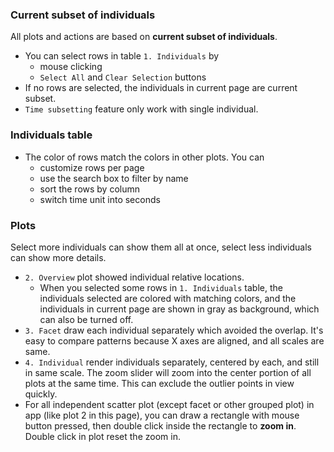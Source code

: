 ### Current subset of individuals
All plots and actions are based on **current subset of individuals**.

- You can select rows in table `1. Individuals` by 
  - mouse clicking
  - `Select All` and `Clear Selection` buttons
- If no rows are selected, the individuals in current page are current subset.
- `Time subsetting` feature only work with single individual.

### Individuals table
- The color of rows match the colors in other plots. You can 
    - customize rows per page
    - use the search box to filter by name
    - sort the rows by column
    - switch time unit into seconds

### Plots
Select more individuals can show them all at once, select less individuals can show more details.
- `2. Overview` plot showed individual relative locations. 
  - When you selected some rows in `1. Individuals` table, the individuals selected are colored with matching colors, and the individuals in current page are shown in gray as background, which can also be turned off. 
- `3. Facet` draw each individual separately which avoided the overlap. It's easy to compare patterns because X axes are aligned, and all scales are same.
- `4. Individual` render individuals separately, centered by each, and still in same scale. The zoom slider will zoom into the center portion of all plots at the same time. This can exclude the outlier points in view quickly.
- For all independent scatter plot (except facet or other grouped plot) in app (like plot 2 in this page), you can draw a rectangle with mouse button pressed, then double click inside the rectangle to **zoom in**. Double click in plot reset the zoom in.
